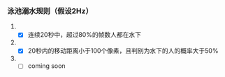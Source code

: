 ### 泳池溺水规则（假设2Hz）

1. -[x] 连续20秒中，超过80%的帧数人都在水下
2. -[x] 20秒内的移动距离小于100个像素，且判别为水下的人的概率大于50%
3. -[ ] coming soon